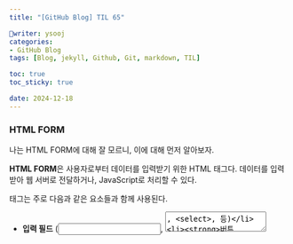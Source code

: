 ```yaml
---
title: "[GitHub Blog] TIL 65"

writer: ysooj
categories:
- GitHub Blog
tags: [Blog, jekyll, Github, Git, markdown, TIL]

toc: true
toc_sticky: true

date: 2024-12-18
---
```


### **HTML FORM**

나는 HTML FORM에 대해 잘 모르니, 이에 대해 먼저 알아보자.

**HTML FORM**은 사용자로부터 데이터를 입력받기 위한 HTML 태그다. 데이터를 입력받아 웹 서버로 전달하거나, JavaScript로 처리할 수 있다. <form> 태그는 주로 다음과 같은 요소들과 함께 사용된다.

-   **입력 필드** (<input>, <textarea>, <select>, 등)
-   **버튼** (<button>, <input type="submit">, 등)
-   **레이블** (<label>)

FORM의 주요 속성은 다음과 같다.

1.  action : 데이터를 전송할 서버의 URL을 지정.
2.  method : 데이터를 전송하는 방식 지정 (GET 또는 POST).
    -   GET : URL에 데이터를 쿼리 문자열로 추가해서 전송.
    -   POST : 데이터를 요청 본문(body)에 포함해서 전송.

FORM은 보안, 서버 연동 방식 등에 따라 다양한 설정이 가능하며, JavaScript와 연동하여 데이터를 실시간으로 처리할 수도 있다. 서버 쪽 코드와 함께 사용하면 더 많은 기능을 구현할 수 있다.

---

이제 HTML FORM에서 실제로 데이터를 주고 받는 부분에 대해 배울 것이다.

```
<form action="/submit/" method="post">
    <label for="username">사용자 이름:</label><br>
    <input type="text" id="username" name="username" required><br>
    
    <label for="email">이메일 주소:</label><br>
    <input type="email" id="email" name="email" required><br>
    
    <label for="password">비밀번호:</label><br>
    <input type="password" id="password" name="password" required><br>
    
    <input type="submit" value="가입하기">
</form>
```

Form은 이런 식으로 돼있다. <form> 태그에 action과 method 속성이 들어 있고, 안쪽에 실제로 입력받는 input과 이 input에 대한 label 태그가 달려있다. label 태그의 for는 input의 id값과 일치해야 한다.

데이터를 어디로(**action**) 어떤 방식(**method**)를 이용해서 보낼지 결정하는 속성

웹 상에서 어디로에 해당하는 것은 URL이므로, **action** 속성에는 URL을 지정해준다. 이를 지정하지 않거나 빈 문자열("")로 지정하면, 현재 내가 들어온 URL로 다시 데이터를 전송한다. **method**는 action에 지정된 곳으로 데이터를 전송할 때, 데이터를 전송하는 방식을 지정해줄 수 있다. HTML FORM은 GET 또는 POST 방식으로만 전송이 가능하다.

**실습**

이제 실습해보자. data-throw/ 로 들어오면 아래의 data-throw.html 을 보여주는 페이지를 작성해준다.

[##_Image|kage@DAKEE/btsLogbpzg2/jv1oAKF4Gxm1ZZnK5BtTQ0/tfile.dat|CDM|1.3|{"originWidth":339,"originHeight":151,"style":"alignLeft","filename":"스크린샷 2024-12-17 오후 2.37.49.png"}_##]

이렇게 만들어준 html 파일의 코드는 아래와 같다.

```
{% extends 'base.html' %}

{% block content %}
    <h1>Data Throw</h1>
{% endblock content %}
```

여기에 이제 form을 작성해줄 것이다. 지금은 action과 method는 비워줄 것이다. ""라고 써도 되고, 비워놨다는 의미로 "#"이라고 써도 된다.

```
{% extends 'base.html' %}

{% block content %}
    <h1>Data Throw</h1>

    <form action="" method="">

        <input type="text">

    </form>

{% endblock content %}
```

input 태그로 입력할 수 있는 부분을 만들어주었다. 여기까지 하고 새로고침하면 아래와 같이 화면이 나온다.

[##_Image|kage@btnY2D/btsLnwTzhMo/sJcCExtBbuo4iguDvoyjZ1/tfile.dat|CDM|1.3|{"originWidth":339,"originHeight":199,"style":"alignLeft","filename":"스크린샷 2024-12-17 오후 2.50.36.png"}_##]

이제 label 도 달아주자.

```
{% extends 'base.html' %}

{% block content %}
    <h1>Data Throw</h1>

    <form action="" method="">

        <label for="my-data">데이터 입력 : </label>
        <input type="text" id="my-data">

    </form>

{% endblock content %}
```

label의 for는 input의 id와 같아야 한다. 사실, 달라도 동작하는 데는 아무런 지장이 없다. 그러나 일치시키게 되면, 모바일 기기와 같은 작은 스마트폰에서 저런 작은 입력 칸을 클릭하는 게 불편한데, label을 클릭해도 입력 칸에 입력할 수 있게 된다. 즉, label과 input을 binding해주기 위해서 일치시키는 것이다. 새로고침하면 화면이 아래와 같아진다.

[##_Image|kage@mhDZW/btsLozocxkp/PK33BYVA7KNyneFXWPm1t1/tfile.dat|CDM|1.3|{"originWidth":339,"originHeight":199,"style":"alignLeft","filename":"스크린샷 2024-12-17 오후 2.52.51.png"}_##]

이제 데이터를 입력한 후, 전송할 수 있도록 전송 버튼을 만들어주자.

```
<label for="my-data">데이터 입력 : </label>
<input type="text" id="my-data">

<button type="submit">전송</button>
```

button의 type은 꼭 submit으로 해야, 이 버튼을 눌렀을 때 Form의 데이터를 전송하는 기능을 하게 된다.

\* input 태그에 대해서 알아보고 가자.(나는 html을 잘 모르니까.)

더보기

input 태그는 form에서 사용자의 입력을 받기 위해 사용한다. type 속성에 따라 입력 동작 방식이 달라지는데, 아무 type도 지정하지 않으면 기본으로 type=text로 인식된다. type의 예로는 password, date 등이 있다.

input 태그의 데이터 전송에서의 핵심 속성은 **name**이다. name으로 서버에 데이터를 전달하고, 서버는 name을 보고 데이터를 판단한다. form을 제출(submit)하면 name속성에 설정된 값이 서버로 전송된다. 또, 서버에서는 name속성을 사용하여 전송받은 값에 접근할 수 있게 된다. name 속성의 값이 key가 되고, 사용자가 입력한 값이 value가 되어 전송된다. 즉, name이라는 것이 서버에서는 접근할 수 있는 key 값이 되는 것이다.

보통은 name도 id와 for와 일치시켜서 쓴다.

```
<label for="message">데이터 입력 : </label>
<input type="text" id="message" name="message">
```

여기까지 하고 실행시키면 화면이 아래와 같이 나온다.

[##_Image|kage@n8vio/btsLmQ52oBA/BhL9nHGIwEWLiV4FScKXL1/tfile.dat|CDM|1.3|{"originWidth":508,"originHeight":199,"style":"alignLeft","filename":"스크린샷 2024-12-17 오후 3.08.19.png"}_##]

내가 입력 창에 01012345678을 입력하고 전송 버튼을 누르자, 주소창에 ?message=01012345678이라는 것이 생겼다. input 태그의 name 속성에서 온 값이 바로 message인 것이다. name 속성을 지우면, 입력 창에 데이터를 입력하고 전송 버튼을 눌러도, 전송된 데이터가 없기 때문에 주소창에 입력된 데이터가 보이지 않게 된다. 즉, name이 있어야 우리는 데이터를 전송할 수 있게 되는 것이다.

### **HTTP Methods**

먼저 HTTP에 대해 알아보자. 하이퍼텍스트 전송 프로토콜 (Hyper Text Transfer Protocol)의 약자다. 우리가 여러가지 리소스를 보내고 받을 때 사용하는 **프로토콜 (통신규약) == 약속**이 있다. 엄청나게 많은 약속들이 있고, 그중에서 하나가 HTTP다. 요청(request)와 응답(response)로 이루어지는 통신으로, 웹에서 이루어지는 데이터 교환의 기초라고 할 수 있다.

데이터를 전송하거나 요청할 때, 이 요청이 어떤 요청인 지를 **Methods**로 표현한다. 특정 자원, 즉 내가 원하는 것(예 : 구글 홈페이지에 접속하는 것(구글 홈페이지가 들어있는 html 파일 주세요.) 이 때의 구글 홈페이지 html을 리소스, 자원이라고 한다.), 에 대해 내가 수행하고자 하는 동작을 method로 나타내주는 것이다. GET, POST, PUT, DELETE 등이 있다. 이 중 Form은 GET과 POST만 사용한다.

#### **GET**

GET은 특정한 자원을 **조회**할 때 사용한다. 우리가 사용하는 대부분의 요청은 GET이다. (예 : 음악 줘. 동영상 줘.)

내가 GET 방식으로 서버한테 데이터를 전송한다면, Query String Parameters 쿼리 스트링이라는 방식을 이용해서 데이터를 전송하게 된다. 이 방식은 URL에 내가 입력한 데이터가 포함돼서 전송하게 된다. action의 기본값은 text였다. method의 기본값은 GET이다. 코드에 method를 소문자로 적어도 되지만, 명시적으로 보이게 하기 위해 대문자로 적는 것을 추천한다고 한다.

아까 위에서 주소창에 내가 입력한 데이터가 들어가는 것을 확인했다. 주소창에 나타난 ?message=01012345678 이 방식이 쿼리 스트링인 것이다. ? 뒤부터는 쿼리 스트링이고, 이 다음부터는 key=value가 나오게 된다. key는 form에 있는 name, value는 사용자가 입력한 데이터다. 여러 개의 key-value 쌍이 있다면, & 연사자로 이어져서 데이터가 전송된다.(예:?key=value&key2=value2)

### **데이터 받기**

이제 사용자가 데이터를 입력하는 페이지에서 데이터를 입력하면, **서버에서 데이터를 받아서 또 다른 페이지에서 데이터를 보여주게** 해볼 것이다. 즉, 클라이언트에서 보낸 것을 서버가 받아서 처리하는 티키타카를 해보는 것이다.

서버에서 쿼리 스트링 방식으로 들어온 데이터를 처리하는 방식은, 사용하는 도구마다 구현 방식이 다르다. 우리는 Django에서의 방식을 배울 것이다. 우리는 data-throw에서 데이터를 받아서 data-catch로 데이터를 보내줄 것이다. 따라서 form의 action에 data-catch의 url을 적어주면 된다. 이전처럼 data-catch html파일도 만들어주었다.

```
<form action="/data-catch/" method="GET">
```

data-throw에서 경로와 방식을 지정해주었다. 여기까지 해준 후 data-throw 페이지를 열고, 여기에서 데이터를 입력하면 자동으로 data-catch 페이지로 넘어가면서 주소창에서 입력한 데이터를 확인할 수 있게 된다. GET 방식으로 보냈기 때문에 url로 데이터가 들어온 것이다.

이제 url에 있는 데이터를 꺼내서 페이지에서 데이터가 보이게 해보자.

Django의 과정을 다시 간단히 정리해보면 request → urls → view → template → view → response 와 같다. 첫 번째 view에서 데이터를 처리해서 어떻게 하면 우리가 원하는 결과가 나올 것이다. view에서 데이터를 처리해서 template의 render() 함수의 3번째 인자인 context로 넘겨주면 화면으로 볼 수 있게 되는 것이다.

이제 views.py에서 data\_catch 부분에 아래와 같이 적어주자.

```
def data_catch(request):
    message = request.GET.get("message")
    return render(request, "data_catch.html")
```

여기서 "message"는 우리가 data\_throw.html 파일에서 <form>의 <input>에 적어주었던, 입력한 데이터를 "message"라는 name으로, 이 key로, 서버로 전송할거라고 적어놨기 때문에 여기서도 "message"라고 적은 것이다. 즉, views.py에서 message에 있는 값을 꺼내라고 지정해준 것이다.

데이터를 꺼냈으니, 이제 context에 담아서 template에 보내줄 차례다.

```
def data_catch(request):
    message = request.GET.get("message")
    context = {"message":message}
    return render(request, "data_catch.html", context)
```

이제 template에서는 전송받은 context를 이용해서 html에서 보여주면 된다. request.GET.get("message")는 Django에서 제공해주는 문법이다. GET 방식으로 들어온 request(쿼리 스트링 방식으로 들어온 데이터)에서 데이터를 꺼낼 건데, 이를 dict 형태로 해줄테니(쿼리 스트링 방식이 dict 형식과 유사하니까) .get 해서 꺼내는 것이다. 여기서 request.GET은 Django에서 해주는 거지만, .get("message")는 파이썬 문법이다. 파이썬에서 my\_dict = {'a':1} 라는 딕셔나리가 있을 때, value(1)에 접근하려면 우리는 my\_dict\['a'\]라고 적었다. 이 때 my\_dict.get('a')라고 해도 된다. .get() 방식으로 딕셔너리의 값에 message라는 키로 접근한 것이다.

\* .get() 방식을 쓰는 이유

더보기

만약 내가 'b'라는 키에 접근할건데, 딕셔너리에 'b'라는 키로 값이 없다고 해보자. 이 때 우리는 my\_dict.get('b', 2)라고 적어서 에러를 피할 수 있다. 값이 없을 경우 2를 기본값으로 반환하게 하는 것이다.

에러가 나면 프로그램은 죽게 된다. 우리는 에러를 방지해서 프로그램이 죽는 것을 막아야 한다. 즉, 에러를 방지하기 위해서 my\_dict\['b'\] 방식이 아니라 my\_dict.get('b', 2) 방식을 쓰는 것이 더 좋은 것이다.

data\_catch.html 파일에 변수를 사용해서 데이터를 보여주자.

```
{% extends 'base.html' %}

{% block content %}
<h1>Data Catch</h1>
<h3>Current Data</h2>
<p>Current data is: {{message}}</p>

<form 
{% endblock content %}
```

여기까시 해서 실행하면 아래와 같이 된다.

[##_Image|kage@b1ztWG/btsLnAIqs3E/WlvZ4GQ9jYYWdRDyW8aFHK/tfile.dat|CDM|1.3|{"originWidth":508,"originHeight":232,"style":"alignLeft","filename":"스크린샷 2024-12-17 오후 3.56.22.png"}_##]

data-throw 페이지에서 데이터를 01012345678을 입력 후 전송 버튼을 누르면, 자동으로 data-catch 페이지로 넘어가면서 입력한 데이터가 위와 같이 보여지는 것이다.

이제 우리는 HTML FORM을 이용해서, 클라이언트에서 서버로 데이터를 전송하고, 서버에서 해당 데이터를 이용해서 template을 만든 다음, 다시 클라이언트로 보내주는 과정까지 해보았다.

지금은 data-throw에서 데이터를 입력해서 전송하면 data-catch로 자동으로 넘어간다. 내가 또 데이터를 전송하고 싶을 때는 다시 주소창에 data-throw를 입력해서 이 페이지로 와야 하는 불편함이 있다. 이 때 하이퍼링크를 지정해서 data-catch에서 다시 data-throw로 넘어오게 할 수 있다. 이 때 쓰는 것이 html의 <a>(앵커) 태그다.

```
{% extends 'base.html' %}

{% block content %}
<h1>Data Catch</h1>
<h3>Current Data</h2>
<p>Current data is: {{message}}</p>

<a href="/data-throw/">데이터 던지러 가기!</a>

<form 
{% endblock content %}
```

data\_catch.html 파일에 <a> 태그를 추가했다. href에 url 전체 주소를 입력해야 하지만, 우리는 지금 하나의 사이트 내에서 동작하고 있기 때문에 path경로("/data-throw/")만 입력해도 된다.

Django에 하나의 request가 들어오면, Django는 이 request를 HttpRequest라는 하나의 클래스의 객체(인스턴스)로 만든다. 그 다음 urls를 보고 어떤 view로 보낼 지 고민 후 특정한 view를 찾으면, HttpRequest에서 만든 인스턴스를 view 함수의 첫 번째 인자로 보낸다. 그래서 우리가 아래의 코드처럼 request라고 view 함수에 써서 받아주고 있는 것이다.

```
def data_catch(request):
```

그런 다음 view에서 처리한 후에 결국에는 HttpResponse(render() 함수도 결국에는 까보면 HttpResponse를 전달하는 것이니까)를  클라이언트에 전달하고 있다. request → HttpRequest → urls → view → HttpResponse

다시 내용을 정리해보자.

Django는 맨 처음에 request가 들어오면, HttpRequest 객체를 생성하고, View 함수의 첫 번째 인자로 전달한 후, View에서 처리 후 HttpResponse 객체를 클라이언트에 전달한다.

이번 시간에 우리는 Form부터 시작해서, 전체적으로 데이터를 주고 받는 것, HTTP 메서드 중에서 GET 방식으로 데이터를 전송하면 쿼리 스트링이라는 방식으로 전달되는데 이 쿼리 스트링은 key-value 형태로 입력이 되는 데이터 전달 방식이고, 이 데이터를 서버에서 받아서 처리를 하고 template에 넣어서 다시 response 주는 것까지 해보았다.

이 다음 강의부터는 중간 과정이나 실습 부분 없이 정리된 내용만 블로그에 작성할 것이다. 오늘의 TIL 끝.